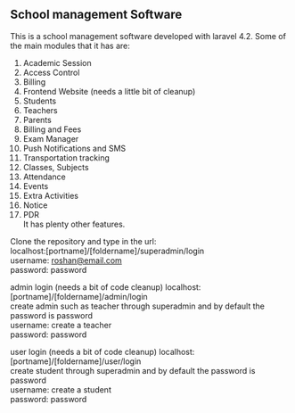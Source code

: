 ## School management Software

This is a school management software developed with laravel 4.2. Some of the main modules that it has are: <br>
1. Academic Session<br>
2. Access Control<br>
3. Billing<br>
4. Frontend Website (needs a little bit of cleanup)<br>
5. Students<br>
6. Teachers<br>
7. Parents<br>
8. Billing and Fees<br>
9. Exam Manager<br>
10. Push Notifications and SMS<br>
11. Transportation tracking<br>
12. Classes, Subjects<br>
13. Attendance<br>
14. Events<br>
15. Extra Activities<br>
16. Notice<br>
17. PDR<br>
It has plenty other features. <br>

Clone the repository and type in the url:<br>
localhost:[portname]/[foldername]/superadmin/login<br>
username: roshan@email.com <br>
password: password<br>

admin login (needs a bit of code cleanup)
localhost:[portname]/[foldername]/admin/login<br>
create admin such as teacher through superadmin and by default the password is password <br>
username:  create a teacher <br>
password: password<br>


user login (needs a bit of code cleanup)
localhost:[portname]/[foldername]/user/login<br>
create student through superadmin and by default the password is password <br>
username: create a student <br>
password: password
